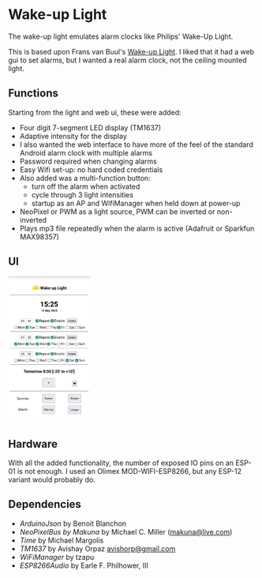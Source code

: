 # Wake-up Light

The wake-up light emulates  alarm clocks like Philips' Wake-Up Light.

This is based upon Frans van Buul's [Wake-up Light][Wake-up Light].
I liked that it had a web gui to set alarms, but I wanted a real alarm clock, not the ceiling mounted light.

## Functions
Starting from the light and web ui, these were added:

- Four digit 7-segment LED display (TM1637)
- Adaptive intensity for the display
- I also wanted the web interface to have more of the feel of the standard Android alarm clock with multiple alarms
- Password required when changing alarms
- Easy Wifi set-up: no hard coded credentials
- Also added was a multi-function button:
    - turn off the alarm when activated
    - cycle through 3 light intensities
    - startup as an AP and WifiManager when held down at power-up
- NeoPixel or PWM as a light source, PWM can be inverted or non-inverted
- Plays mp3 file repeatedly when the alarm is active (Adafruit or Sparkfun MAX98357)

## UI
<img src="docs/ui.png" width="33%" height="33%">

## Hardware
With all the added functionality, the number of exposed IO pins on an ESP-01 is not enough.
I used an Olimex MOD-WIFI-ESP8266, but any ESP-12 variant would probably do.

## Dependencies

- _ArduinoJson_ by Benoit Blanchon
- _NeoPixelBus by Makuna_ by Michael C. Miller (makuna@live.com)
- _Time_ by Michael Margolis
- _TM1637_ by Avishay Orpaz <avishorp@gmail.com>
- _WiFiManager_ by tzapu
- _ESP8266Audio_ by Earle F. Philhower, III

[Wake-up Light]: https://www.instructables.com/id/Wake-up-Ceiling-Light/
